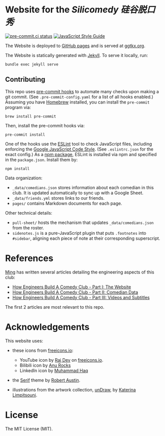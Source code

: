 # Website for the _Silicomedy 硅谷脱口秀_
[![pre-commit.ci status](https://results.pre-commit.ci/badge/github/ggtkx/ggtkx.github.io/main.svg)](https://results.pre-commit.ci/latest/github/ggtkx/ggtkx.github.io/main)
[![JavaScript Style Guide](https://img.shields.io/badge/code_style-standard-brightgreen.svg)](https://standardjs.com)

The Website is deployed to [GitHub pages](https://ggtkx.github.io/) and is served at [ggtkx.org](http://ggtkx.org/en/).

The Website is statically generated with [Jekyll](https://jekyllrb.com/). To serve it locally, run:

```shell
bundle exec jekyll serve
```

## Contributing
This repo uses [pre-commit hooks](https://pre-commit.com/) to automate many checks upon making a git commit. (See `.pre-commit-config.yaml` for a list of all hooks enabled.) Assuming you have [Homebrew](https://brew.sh/) installed, you can install the `pre-commit` program via:


```shell
brew install pre-commit
```

Then, install the pre-commit hooks via:

```shell
pre-commit install
```

One of the hooks use the [ESLint](https://eslint.org/) tool to check JavaScript files, including enforcing the [Google JavaScript Code Style](https://google.github.io/styleguide/jsguide.html). (See `.eslintrc.json` for the exact config.) As a [npm package](https://www.npmjs.com/), ESLint is installed via npm and specified in the `package.json`. Install them by:

```shell
npm install
```

Data organization:
- `_data/comedians.json` stores information about each comedian in this club. It is updated automatically to sync up with a Google Sheet.
- `_data/friends.yml` stores links to our friends.
- `pages/` contains Markdown documents for each page.

Other technical details:
- `pull-sheet/` hosts the mechanism that updates `_data/comedians.json` from the roster.
- `sidenotes.js` is a pure-JavaScript plugin that puts `.footnotes` into `#sidebar`, aligning each piece of note at their corresponding superscript.

# References

[Ming](https://github.com/tslmy) has written several articles detailing the engineering aspects of this club:

- [How Engineers Build A Comedy Club - Part I: The Website](https://lmy.medium.com/how-engineers-build-a-comedy-club-part-i-the-website-321b76cc7d4)
- [How Engineers Build A Comedy Club - Part II: Comedian Data](https://lmy.medium.com/how-engineers-build-a-comedy-club-part-ii-comedian-data-9da0ceb8d088)
- [How Engineers Build A Comedy Club - Part III: Videos and Subtitles](https://lmy.medium.com/how-engineers-build-a-comedy-club-part-iii-videos-and-subtitles-3794a273b822)

The first 2 articles are most relevant to this repo.

# Acknowledgements
This website uses:

- these icons from [freeicons.io](https://freeicons.io/):
  - YouTube icon by [Raj Dev](https://freeicons.io/profile/714) on [freeicons.io](https://freeicons.io/).
  - Bilibili icon by [Anu Rocks](https://freeicons.io/profile/730)
  - LinkedIn icon by [Muhammad Haq](https://freeicons.io/profile/823)

- the [Serif](https://github.com/zerostaticthemes/jekyll-serif-theme) theme by [Robert Austin](https://github.com/zerostaticthemes).
- illustrations from the artwork collection, [unDraw](https://undraw.co/illustrations), by [Katerina Limpitsouni](https://twitter.com/ninaLimpi).

# License
The MIT License (MIT).
